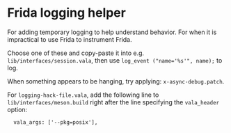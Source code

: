 # Frida logging helper

For adding temporary logging to help understand behavior. For when it is
impractical to use Frida to instrument Frida.

Choose one of these and copy-paste it into e.g. `lib/interfaces/session.vala`,
then use `log_event ("name='%s'", name);` to log.

When something appears to be hanging, try applying: `x-async-debug.patch`.

For `logging-hack-file.vala`, add the following line to `lib/interfaces/meson.build`
right after the line specifying the `vala_header` option:

```
  vala_args: ['--pkg=posix'],
```